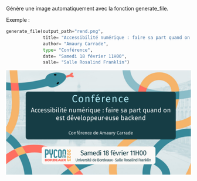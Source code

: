 Génère une image automatiquement avec la fonction generate_file.


Exemple :
```python
generate_file(output_path="rend.png",
              title= "Accessibilité numérique : faire sa part quand on est développeur·euse backend",
              author= "Amaury Carrade",
              type= "Conférence",
              date= "Samedi 18 février 11H00",
              salle= "Salle Rosalind Franklin")
```

![](https://github.com/jeanlapostolle/templateHTML2IMG/raw/master/rend.png)